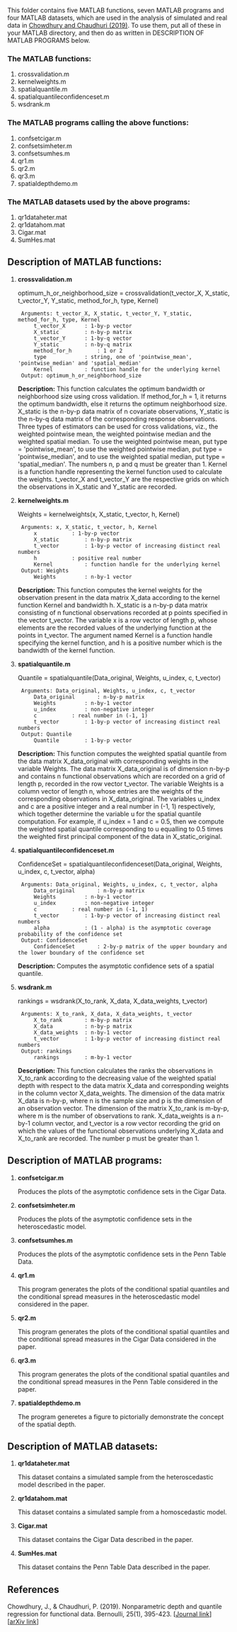 This folder contains five MATLAB functions, seven MATLAB programs and four MATLAB datasets, which are used in the analysis of simulated and real data in [Chowdhury and Chaudhuri (2019)](#ref1). To use them, put all of these in your MATLAB directory, and then do as written in DESCRIPTION OF MATLAB PROGRAMS below.

### The MATLAB functions:
1. crossvalidation.m
2. kernelweights.m
3. spatialquantile.m
4. spatialquantileconfidenceset.m
5. wsdrank.m

### The MATLAB programs calling the above functions:
1. confsetcigar.m
2. confsetsimheter.m
3. confsetsumhes.m
4. qr1.m
5. qr2.m
6. qr3.m
7. spatialdepthdemo.m

### The MATLAB datasets used by the above programs:
1. qr1dataheter.mat
2. qr1datahom.mat
3. Cigar.mat
4. SumHes.mat

## Description of MATLAB functions:

1. **crossvalidation.m**

	optimum_h_or_neighborhood_size = crossvalidation(t_vector_X, X_static, t_vector_Y, Y_static, method_for_h, type, Kernel)
	
		Arguments: t_vector_X, X_static, t_vector_Y, Y_static, method_for_h, type, Kernel
			t_vector_X		: 1-by-p vector
			X_static		: n-by-p matrix
			t_vector_Y		: 1-by-q vector
			Y_static		: n-by-q matrix
			method_for_h		: 1 or 2
			type			: string, one of 'pointwise_mean', 'pointwise_median' and 'spatial_median'
			Kernel			: function handle for the underlying kernel
		Output: optimum_h_or_neighborhood_size
			
	**Description:**
	This function calculates the optimum bandwidth or neighborhood size using cross validation. If method_for_h = 1, it returns the optimum bandwidth, else it returns the optimum neighborhood size. X_static is the n-by-p data matrix of n covariate observations, Y_static is the n-by-q data matrix of the corresponding response observations. Three types of estimators can be used for cross validations, viz., the weighted pointwise mean, the weighted pointwise median and the weighted spatial median. To use the weighted pointwise mean, put type = 'pointwise_mean', to use the weighted pointwise median, put type = 'pointwise_median', and to use the weighted spatial median, put type = 'spatial_median'. The numbers n, p and q must be greater than 1. Kernel is a function handle representing the kernel function used to calculate the weights. t_vector_X and t_vector_Y are the respective grids on which the observations in X_static and Y_static are recorded.

2. **kernelweights.m**

	Weights = kernelweights(x, X_static, t_vector, h, Kernel)
	
		Arguments: x, X_static, t_vector, h, Kernel
			x			: 1-by-p vector
			X_static		: n-by-p matrix
			t_vector		: 1-by-p vector of increasing distinct real numbers
			h			: positive real number
			Kernel			: function handle for the underlying kernel
		Output: Weights
			Weights			: n-by-1 vector
			
	**Description:**
	This function computes the kernel weights for the observation present in the data matrix X_data according to the kernel function Kernel and bandwidth h. X_static is a n-by-p data matrix consisting of n functional observations recorded at p points specified in the vector t_vector. The variable x is a row vector of length p, whose elements are the recorded values of the underlying function at the points in t_vector. The argument named Kernel is a function handle specifying the kernel function, and h is a positive number which is the bandwidth of the kernel function.

3. **spatialquantile.m**

	Quantile = spatialquantile(Data_original, Weights, u_index, c, t_vector)
	
		Arguments: Data_original, Weights, u_index, c, t_vector
			Data_original		: n-by-p matrix
			Weights			: n-by-1 vector
			u_index			: non-negative integer
			c			: real number in (-1, 1)
			t_vector		: 1-by-p vector of increasing distinct real numbers
		Output: Quantile
			Quantile		: 1-by-p vector
			
	**Description:**
	This function computes the weighted spatial quantile from the data matrix X_data_original with corresponding weights in the variable Weights. The data matrix X_data_original is of dimension n-by-p and contains n functional observations which are recorded on a grid of length p, recorded in the row vector t_vector. The variable Weights is a column vector of length n, whose entries are the weights of the corresponding observations in X_data_original. The variables u_index and c are a positive integer and a real number in (-1, 1) respectively, which together determine the variable u for the spatial quantile computation. For example, if u_index = 1 and c = 0.5, then we compute the weighted spatial quantile corresponding to u equalling to 0.5 times the weighted first principal component of the data in X_static_original.

4. **spatialquantileconfidenceset.m**

	ConfidenceSet = spatialquantileconfidenceset(Data_original, Weights, u_index, c, t_vector, alpha)

		Arguments: Data_original, Weights, u_index, c, t_vector, alpha
			Data_original		: n-by-p matrix
			Weights			: n-by-1 vector
			u_index			: non-negative integer
			c			: real number in (-1, 1)
			t_vector		: 1-by-p vector of increasing distinct real numbers
			alpha			: (1 - alpha) is the asymptotic coverage probability of the confidence set
		Output: ConfidenceSet
			ConfidenceSet		: 2-by-p matrix of the upper boundary and the lower boundary of the confidence set

	**Description:**
	Computes the asymptotic confidence sets of a spatial quantile.
			
5. **wsdrank.m**

	rankings = wsdrank(X_to_rank, X_data, X_data_weights, t_vector)
	
		Arguments: X_to_rank, X_data, X_data_weights, t_vector
			X_to_rank		: m-by-p matrix
			X_data			: n-by-p matrix
			X_data_weights	: n-by-1 vector
			t_vector		: 1-by-p vector of increasing distinct real numbers
		Output: rankings
			rankings		: m-by-1 vector
			
	**Description:**
	This function calculates the ranks the observations in X_to_rank according to the decreasing value of the weighted spatial depth with respect to  the data matrix X_data and corresponding weights in the column vector X_data_weights. The dimension of the data matrix X_data is n-by-p, where n is the sample size and p is the dimension of an observation vector. The dimension of the matrix X_to_rank is m-by-p, where m is the number of observations to rank. X_data_weights is a n-by-1 column vector, and t_vector is a row vector recording the grid on which the values of the functional observations underlying X_data and X_to_rank are recorded. The number p must be greater than 1.
			

			

## Description of MATLAB programs:

1. **confsetcigar.m**

	Produces the plots of the asymptotic confidence sets in the Cigar Data.

2. **confsetsimheter.m**

	Produces the plots of the asymptotic confidence sets in the heteroscedastic model.

3. **confsetsumhes.m**

	Produces the plots of the asymptotic confidence sets in the Penn Table Data.

4. **qr1.m**

	This program generates the plots of the conditional spatial quantiles and the conditional spread measures in the heteroscedastic model considered in the paper.

5. **qr2.m**

	This program generates the plots of the conditional spatial quantiles and the conditional spread measures in the Cigar Data considered in the paper.

6. **qr3.m**

	This program generates the plots of the conditional spatial quantiles and the conditional spread measures in the Penn Table considered in the paper.

7. **spatialdepthdemo.m**

	The program generetes a figure to pictorially demonstrate the concept of the spatial depth.




## Description of MATLAB datasets:

1. **qr1dataheter.mat**

	This dataset contains a simulated sample from the heteroscedastic model described in the paper.

2. **qr1datahom.mat**

	This dataset contains a simulated sample from a homoscedastic model.

3. **Cigar.mat**

	This dataset contains the Cigar Data described in the paper.

4. **SumHes.mat**

	This dataset contains the Penn Table Data described in the paper.


## References

<a id="ref1"></a> 
Chowdhury, J., & Chaudhuri, P. (2019). Nonparametric depth and quantile regression for functional data. Bernoulli, 25(1), 395-423. [[Journal link](https://projecteuclid.org/journals/bernoulli/volume-25/issue-1/Nonparametric-depth-and-quantile-regression-for-functional-data/10.3150/17-BEJ991.full)] [[arXiv link](https://arxiv.org/pdf/1607.03752)]
